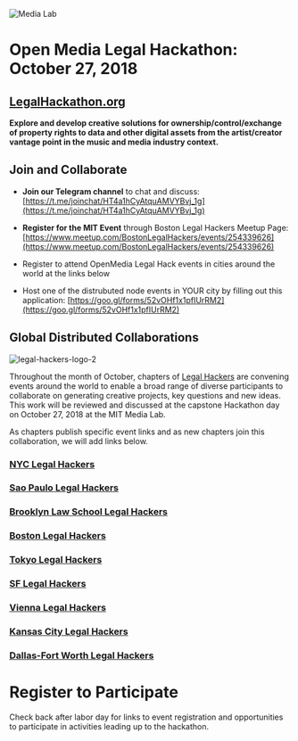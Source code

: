 ![Media Lab](https://user-images.githubusercontent.com/2357755/44622493-65657780-a887-11e8-82fa-14e605fd49f3.png)

# Open Media Legal Hackathon: October 27, 2018

## [LegalHackathon.org](http://LegalHackathon.org)

**Explore and develop creative solutions for ownership/control/exchange of property rights to data and other digital assets from the artist/creator vantage point in the music and media industry context.**

## Join and Collaborate 


* **Join our Telegram channel** to chat and discuss: [https://t.me/joinchat/HT4a1hCyAtquAMVYBvj_1g](https://t.me/joinchat/HT4a1hCyAtquAMVYBvj_1g)

* **Register for the MIT Event** through Boston Legal Hackers Meetup Page: [https://www.meetup.com/BostonLegalHackers/events/254339626](https://www.meetup.com/BostonLegalHackers/events/254339626)

* Register to attend OpenMedia Legal Hack events in cities around the world at the links below

* Host one of the distrubuted node events in YOUR city by filling out this application: [https://goo.gl/forms/52vOHf1x1pfIUrRM2](https://goo.gl/forms/52vOHf1x1pfIUrRM2)


## Global Distributed Collaborations

![legal-hackers-logo-2](https://user-images.githubusercontent.com/2357755/44622490-626a8700-a887-11e8-8e37-7a426d0eab7e.png)

Throughout the month of October, chapters of [Legal Hackers](http://legalhackers.org) are convening events around the world to enable a broad range of diverse participants to collaborate on generating creative projects, key questions and new ideas.  This work will be reviewed and discussed at the capstone Hackathon day on October 27, 2018 at the MIT Media Lab.  

As chapters publish specific event links and as new chapters join this collaboration, we will add links below.  

### [NYC Legal Hackers](https://www.meetup.com/legalhackers)

### [Sao Paulo Legal Hackers](https://splegalhackers.wordpress.com)

### [Brooklyn Law School Legal Hackers](https://blslegalhackers.github.io/OpenMediaLegalHack)

### [Boston Legal Hackers](https://www.meetup.com/BostonLegalHackers/events/254339626)

### [Tokyo Legal Hackers](https://www.meetup.com/Tokyo-Legal-Hackers)

### [SF Legal Hackers](https://www.meetup.com/SFLegalHackers)

### [Vienna Legal Hackers](http://www.vie-legalhackers.at)

### [Kansas City Legal Hackers](https://docs.google.com/forms/d/e/1FAIpQLSe-evr5UzoHwptsjAS2p6i0V3CFrUv2Qlh-WdXeuFrovrDAMA/viewform?usp=sf_link)

### [Dallas-Fort Worth Legal Hackers](https://www.meetup.com/DFW-Legal-Hackers)


# Register to Participate

Check back after labor day for links to event registration and opportunities to participate in activities leading up to the hackathon. 
